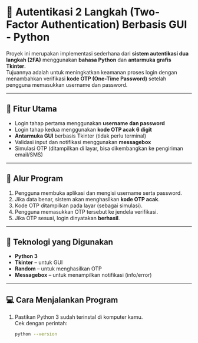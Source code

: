 # 🔐 Autentikasi 2 Langkah (Two-Factor Authentication) Berbasis GUI - Python

Proyek ini merupakan implementasi sederhana dari **sistem autentikasi dua langkah (2FA)** menggunakan **bahasa Python** dan **antarmuka grafis Tkinter**.  
Tujuannya adalah untuk meningkatkan keamanan proses login dengan menambahkan verifikasi **kode OTP (One-Time Password)** setelah pengguna memasukkan username dan password.

---

## 🚀 Fitur Utama
- Login tahap pertama menggunakan **username dan password**
- Login tahap kedua menggunakan **kode OTP acak 6 digit**
- **Antarmuka GUI** berbasis Tkinter (tidak perlu terminal)
- Validasi input dan notifikasi menggunakan **messagebox**
- Simulasi OTP (ditampilkan di layar, bisa dikembangkan ke pengiriman email/SMS)

---

## 🧩 Alur Program
1. Pengguna membuka aplikasi dan mengisi username serta password.
2. Jika data benar, sistem akan menghasilkan **kode OTP acak**.
3. Kode OTP ditampilkan pada layar (sebagai simulasi).
4. Pengguna memasukkan OTP tersebut ke jendela verifikasi.
5. Jika OTP sesuai, login dinyatakan **berhasil**.

---

## 🧠 Teknologi yang Digunakan
- **Python 3**
- **Tkinter** – untuk GUI
- **Random** – untuk menghasilkan OTP
- **Messagebox** – untuk menampilkan notifikasi (info/error)

---

## 💻 Cara Menjalankan Program
1. Pastikan Python 3 sudah terinstal di komputer kamu.  
   Cek dengan perintah:
   ```bash
   python --version
